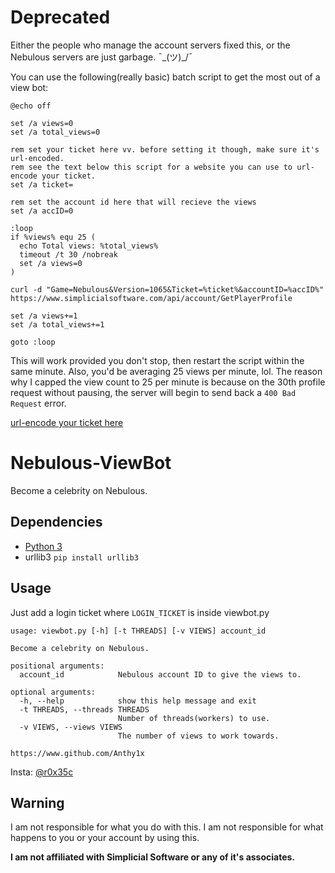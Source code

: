 # Deprecated
Either the people who manage the account servers fixed this, or the Nebulous servers are just garbage. ¯\_(ツ)_/¯

You can use the following(really basic) batch script to get the most out of a view bot:
```
@echo off

set /a views=0
set /a total_views=0

rem set your ticket here vv. before setting it though, make sure it's url-encoded.
rem see the text below this script for a website you can use to url-encode your ticket.
set /a ticket=

rem set the account id here that will recieve the views
set /a accID=0

:loop
if %views% equ 25 (
  echo Total views: %total_views%
  timeout /t 30 /nobreak
  set /a views=0
)

curl -d "Game=Nebulous&Version=1065&Ticket=%ticket%&accountID=%accID%" https://www.simplicialsoftware.com/api/account/GetPlayerProfile

set /a views+=1
set /a total_views+=1

goto :loop
```
This will work provided you don't stop, then restart the script within the same minute. Also, you'd be averaging 25 views per minute, lol.
The reason why I capped the view count to 25 per minute is because on the 30th profile request without pausing, the server will begin to send back a `400 Bad Request` error.

[url-encode your ticket here](https://www.urlencoder.org/)

# Nebulous-ViewBot
Become a celebrity on Nebulous.

## Dependencies
* [Python 3](https://www.python.org/downloads/)
* urllib3 `pip install urllib3`

## Usage
Just add a login ticket where `LOGIN_TICKET` is inside viewbot.py
```
usage: viewbot.py [-h] [-t THREADS] [-v VIEWS] account_id

Become a celebrity on Nebulous.

positional arguments:
  account_id            Nebulous account ID to give the views to.

optional arguments:
  -h, --help            show this help message and exit
  -t THREADS, --threads THREADS
                        Number of threads(workers) to use.
  -v VIEWS, --views VIEWS
                        The number of views to work towards.

https://www.github.com/Anthy1x
```
Insta: [@r0x35c](https://www.instagram.com/r0x35c)

## Warning
I am not responsible for what you do with this. I am not responsible for what happens to you or your account by using this.

**I am not affiliated with Simplicial Software or any of it's associates.**
